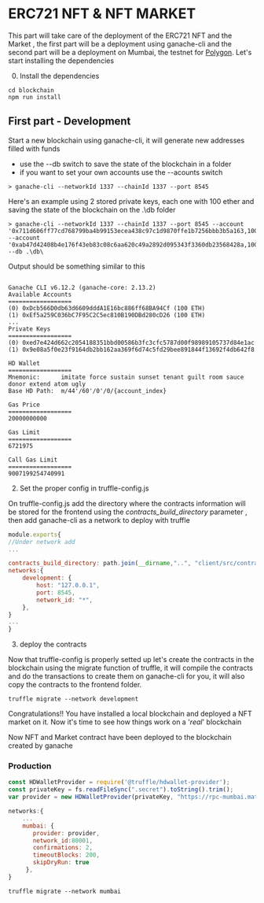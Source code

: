 # ERC721 NFT & NFT MARKET

This part will take care of the deployment of the ERC721 NFT and the Market , the first part will be a deployment using ganache-cli and the second part will be a deployment on Mumbai, the testnet for [Polygon](https://polygon.technology/). Let's start installing the dependencies

0. Install the dependencies

```console
cd blockchain
npm run install
```

## First part - Development

Start a new blockchain using ganache-cli, it will generate new addresses filled with funds

- use the --db switch to save the state of the blockchain in a folder
- if you want to set your own accounts use the --acounts switch

```console
> ganache-cli --networkId 1337 --chainId 1337 --port 8545
```

Here's an example using 2 stored private keys, each one with 100 ether and saving the state of the blockchain on the .\db folder

```console
> ganache-cli --networkId 1337 --chainId 1337 --port 8545 --account '0x711d606ff77cd768799ba4b99153ecea438c97c1d9870ffe1b7256bbb3b5a163,100000000000000000000' --account '0xab47d42408b4e176f43eb83c08c6aa620c49a2892d095343f3360db23568428a,100000000000000000000' --db .\db\
```

Output should be something similar to this

```console

Ganache CLI v6.12.2 (ganache-core: 2.13.2)
Available Accounts
==================
(0) 0xDcb566D0db63d6609dddA1E16bc886ff68BA94Cf (100 ETH)
(1) 0xEf5a259C036bC7F95C2C5ec810B190DBd280cD26 (100 ETH)
...
Private Keys
==================
(0) 0xed7e424d662c2054188351bbd00586b3fc3cfc5787d00f98989105737d84e1ac
(1) 0x9e08a5f0e23f9164db2bb162aa369f6d74c5fd29bee891844f13692f4db642f8

HD Wallet
==================
Mnemonic:      imitate force sustain sunset tenant guilt room sauce donor extend atom ugly
Base HD Path:  m/44'/60'/0'/0/{account_index}

Gas Price
==================
20000000000

Gas Limit
==================
6721975

Call Gas Limit
==================
9007199254740991
```

2.  Set the proper config in truffle-config.js

On truffle-config.js add the directory where the contracts information will be stored for the frontend using the *contracts_build_directory* parameter , then add ganache-cli as a network to deploy with truffle

```javascript
module.exports{
//Under network add
...

contracts_build_directory: path.join(__dirname,"..", "client/src/contracts"),
networks:{
    development: {
        host: "127.0.0.1",
        port: 8545,     
        network_id: "*",     
    },
}
...
}
```

3. deploy the contracts

Now that truffle-config is properly setted up let's create the contracts in the blockchain using the migrate function of truffle, it will compile the contracts and do the transactions to create them on ganache-cli for you, it will also copy the contracts to the frontend folder.

```console
truffle migrate --network development
```

Congratulations!! You have installed a local blockchain and deployed a NFT market on it. Now it's time to see how things work on a '*real*' blockchain

Now NFT and Market contract have been deployed to the blockchain created by ganache 

### Production

```javascript
const HDWalletProvider = require('@truffle/hdwallet-provider');
const privateKey = fs.readFileSync(".secret").toString().trim();
var provider = new HDWalletProvider(privateKey, "https://rpc-mumbai.maticvigil.com")

networks:{
    ...
    mumbai: {
       provider: provider,
       network_id:80001,
       confirmations: 2,
       timeoutBlocks: 200,
       skipDryRun: true
     },
}
```

```console
truffle migrate --network mumbai
```
